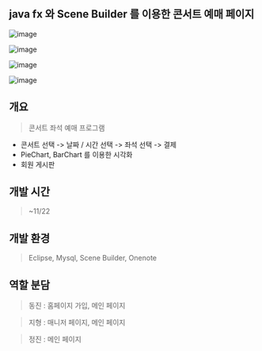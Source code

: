 ## java fx 와 Scene Builder 를 이용한 콘서트 예매 페이지 

![image](https://user-images.githubusercontent.com/30681841/141245180-201b2c16-e62d-4e8c-ae75-e42ed6d6dc21.png)


![image](https://user-images.githubusercontent.com/30681841/141245116-7fb778d9-abf4-4724-9932-ae2ffb132545.png)

![image](https://user-images.githubusercontent.com/30681841/141226443-9772d88d-25b5-4bdc-9f6f-51321e1c1fa1.png)

![image](https://user-images.githubusercontent.com/30681841/141231627-ceddd2f7-7277-4645-a1f2-3496e2650a3d.png)





## 개요
> 콘서트 좌석 예매 프로그램

- 콘서트 선택 -> 날짜 / 시간 선택 -> 좌석 선택 -> 결제 
- PieChart, BarChart 를 이용한 시각화
- 회원 게시판


## 개발 시간

> ~11/22

## 개발 환경

> Eclipse, Mysql, Scene Builder, Onenote 

## 역할 분담

> 동진 : 홈페이지 가입, 메인 페이지

> 지형 : 매니저 페이지, 메인 페이지

> 정진 : 메인 페이지 
